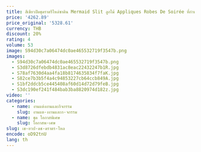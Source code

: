 ```yaml
---
title: สีเขียวปิดชุดราตรีไหล่ซาติน Mermaid Slit ลูกไม้ Appliques Robes De Soirée ที่กําหนดเองชุด
price: '4262.89'
price_original: '5328.61'
currency: THB
discount: 20%
rating: 4
volume: 53
image: S94d30c7a06474dc0ae465532719f3547b.png
images:
  - S94d30c7a06474dc0ae465532719f3547b.png
  - S3d8726dfebdb4831ac8eac22432247b1R.jpg
  - S78af7630d4aa4fa18b8174635834f7faK.jpg
  - S82ce7b3b5f4a4c94853227cb64ccb849A.jpg
  - S1bf2ddcb5ce445408af60d14d72d79feB.jpg
  - S3dc190ef241f484bab3ba8820974d182z.jpg
video: ''
categories:
  - name: งานแต่งงานและกิจกรรม
    slug: งานแต-งงานและก-จกรรม
  - name: ชุด โอกาสพิเศษ
    slug: โอกาสพ-เศษ
slug: เข-ยวป-ดช-ดราตร-ไหล
encode: oD92tnU
lang: th
---
```

  
